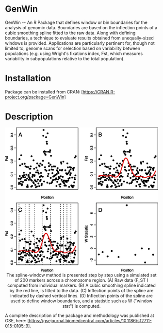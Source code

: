 # GenWin
 GenWin -- An R Package that defines window or bin boundaries for the analysis of genomic data. Boundaries are based on the inflection points of a cubic smoothing spline fitted to the raw data. Along with defining boundaries, a technique to evaluate results obtained from unequally-sized windows is provided. Applications are particularly pertinent for, though not limited to, genome scans for selection based on variability between populations (e.g. using     Wright's fixations index, Fst, which measures variability in subpopulations relative to the total population).
  
 # Installation
 Package can be installed from CRAN: [https://CRAN.R-project.org/package=GenWin]
 
 # Description
 <center>

![](12711_2015_105_Fig1_HTML.png)
 The spline-window method is presented step by step using a simulated set of 200 markers across a chromosome region. (A) Raw data (F_ST ) computed from individual markers. (B) A cubic smoothing spline indicated by the red line, is fitted to the data. (C) Inflection points of the spline are indicated by dashed vertical lines. (D) Inflection points of the spline are used to define window boundaries, and a statistic such as W ("window stat") is computed.
 </center>
 
 A complete description of the package and methodology was published at GSE, here: [https://gsejournal.biomedcentral.com/articles/10.1186/s12711-015-0105-9]. 


